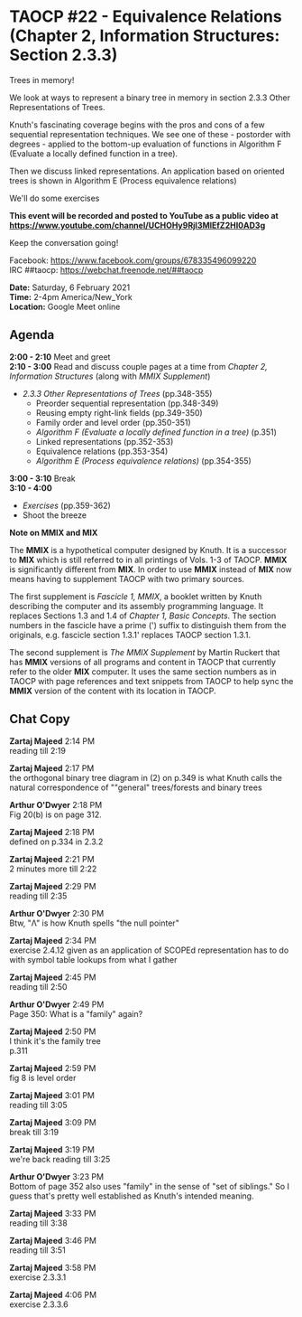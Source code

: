 # TAOCP #22 - Equivalence Relations (Chapter 2, Information Structures: Section 2.3.3)

Trees in memory!

We look at ways to represent a binary tree in memory in section 2.3.3 Other Representations of Trees.

Knuth's fascinating coverage begins with the pros and cons of a few sequential representation techniques. We see one of these - postorder with degrees - applied to the bottom-up evaluation of functions in Algorithm F (Evaluate a locally defined function in a tree).

Then we discuss linked representations. An application based on oriented trees is shown in Algorithm E (Process equivalence relations)

We'll do some exercises

**This event will be recorded and posted to YouTube as a public video at https://www.youtube.com/channel/UCHOHy9Rjl3MlEfZ2HI0AD3g**

Keep the conversation going!

Facebook: https://www.facebook.com/groups/678335496099220<br>
IRC ##taocp: https://webchat.freenode.net/##taocp

**Date:** Saturday, 6 February 2021\
**Time:** 2-4pm America/New_York\
**Location:** Google Meet online

## Agenda

**2:00 - 2:10** Meet and greet\
**2:10 - 3:00** Read and discuss couple pages at a time from *Chapter 2, Information Structures* (along with *MMIX Supplement*)

- *2.3.3 Other Representations of Trees* (pp.348-355)
  - Preorder sequential representation (pp.348-349)
  - Reusing empty right-link fields (pp.349-350)
  - Family order and level order (pp.350-351)
  - *Algorithm F (Evaluate a locally defined function in a tree)* (p.351)
  - Linked representations (pp.352-353)
  - Equivalence relations (pp.353-354)
  - *Algorithm E (Process equivalence relations)* (pp.354-355)

**3:00 - 3:10** Break\
**3:10 - 4:00**
- *Exercises* (pp.359-362)
- Shoot the breeze

**Note on MMIX and MIX**

The **MMIX** is a hypothetical computer designed by Knuth. It is a successor to **MIX** which is still referred to in all printings of Vols. 1-3 of TAOCP. **MMIX** is significantly different from **MIX**. In order to use **MMIX** instead of **MIX** now means having to supplement TAOCP with two primary sources.

The first supplement is *Fascicle 1, MMIX*, a booklet written by Knuth describing the computer and its assembly programming language. It replaces Sections 1.3 and 1.4 of *Chapter 1, Basic Concepts*. The section numbers in the fascicle have a prime (') suffix to distinguish them from the originals, e.g. fascicle section 1.3.1' replaces TAOCP section 1.3.1.

The second supplement is *The MMIX Supplement* by Martin Ruckert that has **MMIX** versions of all programs and content in TAOCP that currently refer to the older **MIX** computer. It uses the same section numbers as in TAOCP with page references and text snippets from TAOCP to help sync the **MMIX** version of the content with its location in TAOCP.

## Chat Copy

**Zartaj Majeed** 2:14 PM\
reading till 2:19

**Zartaj Majeed** 2:17 PM\
the orthogonal binary tree diagram in (2) on p.349 is what Knuth calls the natural correspondence of ""general" trees/forests and binary trees

**Arthur O'Dwyer** 2:18 PM\
Fig 20(b) is on page 312.

**Zartaj Majeed** 2:18 PM\
defined on p.334 in 2.3.2

**Zartaj Majeed** 2:21 PM\
2 minutes more till 2:22

**Zartaj Majeed** 2:29 PM\
reading till 2:35

**Arthur O'Dwyer** 2:30 PM\
Btw, "Λ" is how Knuth spells "the null pointer"

**Zartaj Majeed** 2:34 PM\
exercise 2.4.12 given as an application of SCOPEd representation has to do with symbol table lookups from what I gather

**Zartaj Majeed** 2:45 PM\
reading till 2:50

**Arthur O'Dwyer** 2:49 PM\
Page 350: What is a "family" again?

**Zartaj Majeed** 2:50 PM\
I think it's the family tree\
p.311

**Zartaj Majeed** 2:59 PM\
fig 8 is level order

**Zartaj Majeed** 3:01 PM\
reading till 3:05

**Zartaj Majeed** 3:09 PM\
break till 3:19

**Zartaj Majeed** 3:19 PM\
we're back
reading till 3:25

**Arthur O'Dwyer** 3:23 PM\
Bottom of page 352 also uses "family" in the sense of "set of siblings." So I guess that's pretty well established as Knuth's intended meaning.

**Zartaj Majeed** 3:33 PM\
reading till 3:38

**Zartaj Majeed** 3:46 PM\
reading till 3:51

**Zartaj Majeed** 3:58 PM\
exercise 2.3.3.1

**Zartaj Majeed** 4:06 PM\
exercise 2.3.3.6

